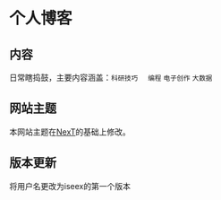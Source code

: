 # 个人博客

## 内容

日常瞎捣鼓，主要内容涵盖：`科研技巧  `  `编程` `电子创作` `大数据`

## 网站主题

本网站主题在[NexT](http://jekyllthemes.org/themes/jekyll-theme-next/)的基础上修改。

## 版本更新
将用户名更改为iseex的第一个版本
